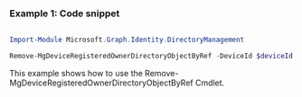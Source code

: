 ### Example 1: Code snippet

```powershell

Import-Module Microsoft.Graph.Identity.DirectoryManagement

Remove-MgDeviceRegisteredOwnerDirectoryObjectByRef -DeviceId $deviceId -DirectoryObjectId $directoryObjectId

```
This example shows how to use the Remove-MgDeviceRegisteredOwnerDirectoryObjectByRef Cmdlet.

